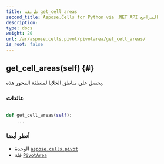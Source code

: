 ```yaml
---
title: طريقة get_cell_areas
second_title: Aspose.Cells for Python via .NET API المراجع
description:
type: docs
weight: 20
url: /ar/aspose.cells.pivot/pivotarea/get_cell_areas/
is_root: false
---
```

##  get_cell_areas(self) {#}
يحصل على مناطق الخلايا لمنطقة المحور هذه.


###  عائدات




```python

def get_cell_areas(self):
    ...
```





###  أنظر أيضا
* الوحدة [`aspose.cells.pivot`](../../)
* فئة [`PivotArea`](/cells/python-net/ar/aspose.cells.pivot/pivotarea)
